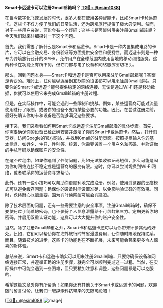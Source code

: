 **Smart卡远遊卡可以注册Gmail邮箱吗？[[TG💪+ @esim1088](https://t.me/s/esim1088)]**

在当今数字化飞速发展的时代，很多人都在使用各种智能卡，比如Smart卡和远遊卡。这些卡不仅方便了我们的日常生活，还为跨境旅行提供了极大的便利。然而，对于一些用户来说，可能会有一个疑问：这些卡是否能够用来注册Gmail邮箱呢？今天我们就来详细探讨一下这个问题。

首先，我们需要了解什么是Smart卡和远遊卡。Smart卡是一种内置集成电路的卡片，它可以在金融交易、身份验证等方面提供安全性和便捷性。而远遊卡则是一种专为跨境旅行设计的SIM卡，允许用户在全球范围内使用当地的移动网络服务。这两种卡在功能上有所不同，但它们都与电子设备和网络服务密切相关。

那么，回到问题本身——Smart卡和远遊卡是否可以用来注册Gmail邮箱呢？答案是肯定的。理论上，任何能够连接到互联网的设备都可以用来注册Gmail邮箱。只要你的Smart卡或远遊卡能够提供稳定的网络连接，无论是通过Wi-Fi还是移动数据，你就可以使用它来完成Gmail邮箱的注册过程。

但是，在实际操作中，可能会遇到一些限制和挑战。例如，某些运营商可能对流量使用进行了限制，或者你的设备不支持某些必要的功能。因此，在尝试注册之前，最好先确认你的卡和设备是否能够满足这些要求。

接下来，我们来看看如何用Smart卡或远遊卡注册Gmail邮箱的具体步骤。首先，你需要确保你的设备已经正确安装并激活了你的Smart卡或远遊卡。然后，打开浏览器，访问Google的官方网站，并找到Gmail的注册页面。按照提示输入你的基本信息，如姓名、生日、性别等。接着，你需要设置一个用户名和密码，并验证你的手机号码以确保账户的安全性。

在这个过程中，如果你遇到了任何问题，比如无法接收验证码短信，那么可能是因为你的网络连接不稳定或是运营商的服务有限。这时，你可以尝试切换到Wi-Fi网络，或者联系你的运营商寻求帮助。

此外，还有一些小技巧可以帮助你更顺利地完成注册。例如，使用浏览器的无痕模式可以避免缓存问题；确保你的设备时间设置准确，以免影响验证码的有效期。同时，保持耐心也很重要，因为有时候网络可能会有延迟。

除了技术层面的问题，还有一些需要注意的安全事项。注册Gmail邮箱时，确保不要使用过于简单的密码，也不要将个人信息泄露给不可信的第三方。定期更新你的密码，并启用双重认证功能，这样可以大大提升你的账户安全性。

当然，除了注册Gmail邮箱之外，Smart卡和远遊卡还可以为你带来许多其他的好处。比如，它们可以帮助你在海外旅行时节省漫游费用，让你随时随地保持联系。而且，随着技术的进步，这些卡的功能也在不断扩展，未来可能会带来更多令人惊喜的新体验。

总结来说，Smart卡和远遊卡确实可以用来注册Gmail邮箱。只要你确保设备和网络连接正常，并遵循正确的注册步骤，就完全可以顺利完成这一过程。当然，在实际操作中可能会遇到一些困难，但只要稍加注意和调整，这些问题都是可以克服的。

希望这篇文章对你有所帮助！如果你还有其他关于Smart卡或远遊卡的问题，欢迎随时留言讨论。让我们一起探索科技带来的无限可能吧！

[[TG💪+ @esim1088](https://t.me/s/esim1088) ![Image](https://i.postimg.cc/4NQfJmqS/Snipaste-2025-05-13-00-14-12.png)]